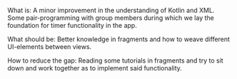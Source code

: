 What is:
A minor improvement in the understanding of Kotlin and XML. Some pair-programming with group members during which we lay the foundation for timer functionality in the app.

What should be:
Better knowledge in fragments and how to weave different UI-elements between views.

How to reduce the gap:
Reading some tutorials in fragments and try to sit down and work together as to implement said functionality.
